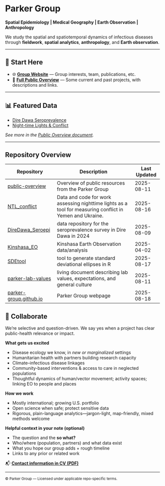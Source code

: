 # Parker Group

**Spatial Epidemiology | Medical Geography | Earth Observation | Anthropology**

We study the spatial and spatiotemporal dynamics of infectious diseases through **fieldwork**, **spatial analytics**, **anthropology**, and **Earth observation**.

---

## 🚀 Start Here

- 🌐 **[Group Website](https://parker-group.github.io/)** — Group interests, team, publications, etc.
- 📜 **[Full Public Overview](https://github.com/parker-group/public-overview)** — Some current and past projects, with descriptions and links.

---

## 📊 Featured Data
- [Dire Dawa Seroprevalence](https://github.com/parker-group/DireDawa_Seroepi)
- [Night-time Lights & Conflict](https://github.com/parker-group/NTL_conflict)

*See more in the [Public Overview document](https://github.com/parker-group/public-overview).*

---

## Repository Overview

<!-- REPO_TABLE_START -->
| Repository | Description | Last Updated |
|------------|-------------|--------------|
| [public-overview](https://github.com/parker-group/public-overview) | Overview of public resources from the Parker Group | 2025-08-11 |
| [NTL_conflict](https://github.com/parker-group/NTL_conflict) | Data and code for work assessing nighttime lights as a tool for measuring conflict in Yemen and Ukraine. | 2025-08-16 |
| [DireDawa_Seroepi](https://github.com/parker-group/DireDawa_Seroepi) | data repository for the seroprevalence survey in Dire Dawa in 2024 | 2025-08-09 |
| [Kinshasa_EO](https://github.com/parker-group/Kinshasa_EO) | Kinshasa Earth Observation data/analysis | 2025-04-02 |
| [SDEtool](https://github.com/parker-group/SDEtool) | tool to generate standard deviational ellipses in R | 2025-08-17 |
| [parker-lab-values](https://github.com/parker-group/parker-lab-values) | living document describing lab values, expectations, and general culture | 2025-08-11 |
| [parker-group.github.io](https://github.com/parker-group/parker-group.github.io) | Parker Group webpage | 2025-08-18 |
<!-- REPO_TABLE_END -->










## 🤝 Collaborate

We’re selective and question-driven. We say yes when a project has clear public-health relevance or impact.

**What gets us excited**
- Disease ecology we know, in *new or marginalized* settings  
- Humanitarian health with partners building research capacity  
- Climate–infectious disease linkages  
- Community-based interventions & access to care in neglected populations  
- Thoughtful dynamics of human/vector movement; activity spaces; linking EO to people and places  

**How we work**
- Mostly international; growing U.S. portfolio  
- Open science when safe; protect sensitive data  
- Rigorous, plain-language analytics—jargon-light, map-friendly, mixed methods welcome  

**Helpful context in your note (optional)**
- The question and the **so what?**  
- Who/where (population, partners) and what data exist  
- What you hope our group adds + rough timeline  
- Links to any prior or related work

📬 **[Contact information in CV (PDF)](https://github.com/parker-group/parker-group.github.io/blob/main/docs/ParkerCV.pdf)**

---

<sub>© Parker Group — Licensed under applicable repo-specific terms.</sub>
